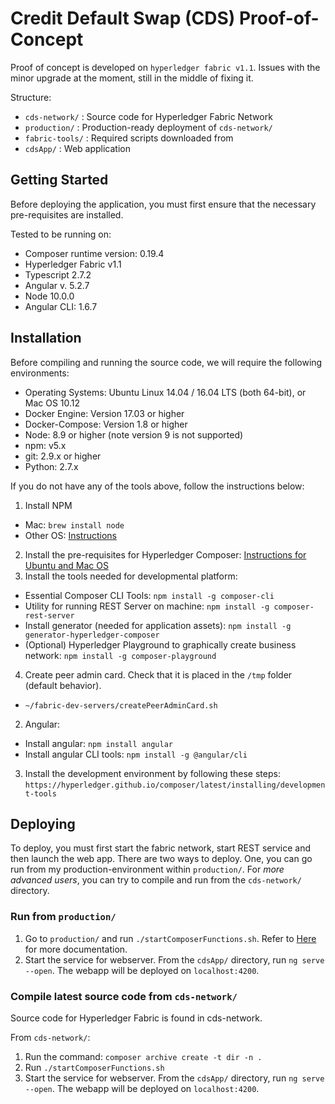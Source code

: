 # Credit Default Swap (CDS) Proof-of-Concept

Proof of concept is developed on `hyperledger fabric v1.1`. Issues with the minor upgrade at the moment, still in the middle of fixing it. 

Structure:

* `cds-network/`  : Source code for Hyperledger Fabric Network
* `production/`   : Production-ready deployment of `cds-network/`
* `fabric-tools/` : Required scripts downloaded from 
* `cdsApp/`       : Web application

## Getting Started

Before deploying the application, you must first ensure that the necessary pre-requisites are installed. 

Tested to be running on: 
* Composer runtime version: 0.19.4
* Hyperledger Fabric v1.1
* Typescript 2.7.2
* Angular v. 5.2.7
* Node 10.0.0
* Angular CLI: 1.6.7

## Installation

Before compiling and running the source code, we will require the following environments:
* Operating Systems: Ubuntu Linux 14.04 / 16.04 LTS (both 64-bit), or Mac OS 10.12
* Docker Engine: Version 17.03 or higher
* Docker-Compose: Version 1.8 or higher
* Node: 8.9 or higher (note version 9 is not supported)
* npm: v5.x
* git: 2.9.x or higher
* Python: 2.7.x

If you do not have any of the tools above, follow the instructions below:

1. Install NPM
  * Mac: `brew install node`
  * Other OS: [Instructions](https://www.npmjs.com/get-npm)
2. Install the pre-requisites for Hyperledger Composer: [Instructions for Ubuntu and Mac OS](https://hyperledger.github.io/composer/latest/installing/installing-prereqs)
3. Install the tools needed for developmental platform:
  * Essential Composer CLI Tools: `npm install -g composer-cli`
  * Utility for running REST Server on machine: `npm install -g composer-rest-server`
  * Install generator (needed for application assets): `npm install -g generator-hyperledger-composer`
  * (Optional) Hyperledger Playground to graphically create business network: `npm install -g composer-playground`
4. Create peer admin card. Check that it is placed in the `/tmp` folder (default behavior).
  * `~/fabric-dev-servers/createPeerAdminCard.sh`


2. Angular: 
  * Install angular: `npm install angular`
  * Install angular CLI tools: `npm install -g @angular/cli`

3. Install the development environment by following these steps: `https://hyperledger.github.io/composer/latest/installing/development-tools`


## Deploying

To deploy, you must first start the fabric network, start REST service and then launch the web app. There are two ways to deploy. One, you can go run from my production-environment within `production/`. For _more advanced users_, you can try to compile and run from the `cds-network/` directory. 

### Run from `production/`

1. Go to `production/` and run `./startComposerFunctions.sh`. Refer to [Here](production/readme.md) for more documentation.
2. Start the service for webserver. From the `cdsApp/` directory, run `ng serve --open`. The webapp will be deployed on `localhost:4200`.

### Compile latest source code from `cds-network/`

Source code for Hyperledger Fabric is found in cds-network.

From `cds-network/`:
1. Run the command: `composer archive create -t dir -n .` 
2. Run `./startComposerFunctions.sh`
3. Start the service for webserver. From the `cdsApp/` directory, run `ng serve --open`. The webapp will be deployed on `localhost:4200`.
